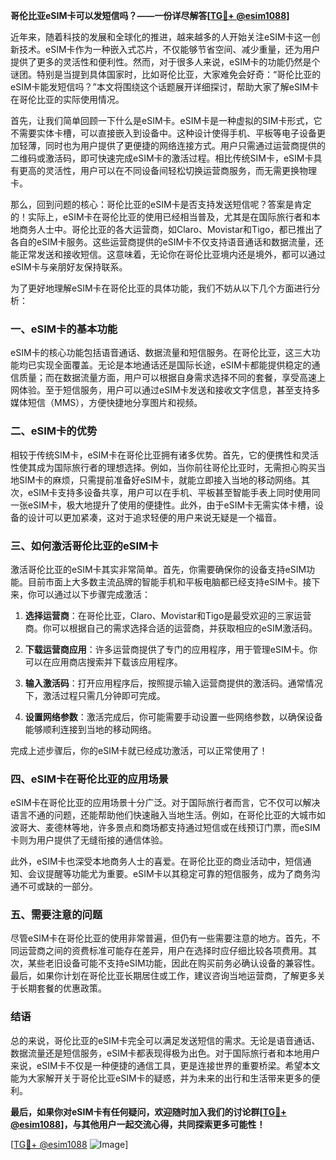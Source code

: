 **哥伦比亚eSIM卡可以发短信吗？——一份详尽解答[[TG💪+ @esim1088](https://t.me/s/esim1088)]**

近年来，随着科技的发展和全球化的推进，越来越多的人开始关注eSIM卡这一创新技术。eSIM卡作为一种嵌入式芯片，不仅能够节省空间、减少重量，还为用户提供了更多的灵活性和便利性。然而，对于很多人来说，eSIM卡的功能仍然是个谜团。特别是当提到具体国家时，比如哥伦比亚，大家难免会好奇：“哥伦比亚的eSIM卡能发短信吗？”本文将围绕这个话题展开详细探讨，帮助大家了解eSIM卡在哥伦比亚的实际使用情况。

首先，让我们简单回顾一下什么是eSIM卡。eSIM卡是一种虚拟的SIM卡形式，它不需要实体卡槽，可以直接嵌入到设备中。这种设计使得手机、平板等电子设备更加轻薄，同时也为用户提供了更便捷的网络连接方式。用户只需通过运营商提供的二维码或激活码，即可快速完成eSIM卡的激活过程。相比传统SIM卡，eSIM卡具有更高的灵活性，用户可以在不同设备间轻松切换运营商服务，而无需更换物理卡。

那么，回到问题的核心：哥伦比亚的eSIM卡是否支持发送短信呢？答案是肯定的！实际上，eSIM卡在哥伦比亚的使用已经相当普及，尤其是在国际旅行者和本地商务人士中。哥伦比亚的各大运营商，如Claro、Movistar和Tigo，都已推出了各自的eSIM卡服务。这些运营商提供的eSIM卡不仅支持语音通话和数据流量，还能正常发送和接收短信。这意味着，无论你在哥伦比亚境内还是境外，都可以通过eSIM卡与亲朋好友保持联系。

为了更好地理解eSIM卡在哥伦比亚的具体功能，我们不妨从以下几个方面进行分析：

### **一、eSIM卡的基本功能**
eSIM卡的核心功能包括语音通话、数据流量和短信服务。在哥伦比亚，这三大功能均已实现全面覆盖。无论是本地通话还是国际长途，eSIM卡都能提供稳定的通信质量；而在数据流量方面，用户可以根据自身需求选择不同的套餐，享受高速上网体验。至于短信服务，用户可以通过eSIM卡发送和接收文字信息，甚至支持多媒体短信（MMS），方便快捷地分享图片和视频。

### **二、eSIM卡的优势**
相较于传统SIM卡，eSIM卡在哥伦比亚拥有诸多优势。首先，它的便携性和灵活性使其成为国际旅行者的理想选择。例如，当你前往哥伦比亚时，无需担心购买当地SIM卡的麻烦，只需提前准备好eSIM卡，就能立即接入当地的移动网络。其次，eSIM卡支持多设备共享，用户可以在手机、平板甚至智能手表上同时使用同一张eSIM卡，极大地提升了使用的便捷性。此外，由于eSIM卡无需实体卡槽，设备的设计可以更加紧凑，这对于追求轻便的用户来说无疑是一个福音。

### **三、如何激活哥伦比亚的eSIM卡**
激活哥伦比亚的eSIM卡其实非常简单。首先，你需要确保你的设备支持eSIM功能。目前市面上大多数主流品牌的智能手机和平板电脑都已经支持eSIM卡。接下来，你可以通过以下步骤完成激活：

1. **选择运营商**：在哥伦比亚，Claro、Movistar和Tigo是最受欢迎的三家运营商。你可以根据自己的需求选择合适的运营商，并获取相应的eSIM激活码。
   
2. **下载运营商应用**：许多运营商提供了专门的应用程序，用于管理eSIM卡。你可以在应用商店搜索并下载该应用程序。

3. **输入激活码**：打开应用程序后，按照提示输入运营商提供的激活码。通常情况下，激活过程只需几分钟即可完成。

4. **设置网络参数**：激活完成后，你可能需要手动设置一些网络参数，以确保设备能够顺利连接到当地的移动网络。

完成上述步骤后，你的eSIM卡就已经成功激活，可以正常使用了！

### **四、eSIM卡在哥伦比亚的应用场景**
eSIM卡在哥伦比亚的应用场景十分广泛。对于国际旅行者而言，它不仅可以解决语言不通的问题，还能帮助他们快速融入当地生活。例如，在哥伦比亚的大城市如波哥大、麦德林等地，许多景点和商场都支持通过短信或在线预订门票，而eSIM卡则为用户提供了无缝衔接的通信体验。

此外，eSIM卡也深受本地商务人士的喜爱。在哥伦比亚的商业活动中，短信通知、会议提醒等功能尤为重要。eSIM卡以其稳定可靠的短信服务，成为了商务沟通不可或缺的一部分。

### **五、需要注意的问题**
尽管eSIM卡在哥伦比亚的使用非常普遍，但仍有一些需要注意的地方。首先，不同运营商之间的资费标准可能存在差异，用户在选择时应仔细比较各项费用。其次，某些老旧设备可能不支持eSIM功能，因此在购买前务必确认设备的兼容性。最后，如果你计划在哥伦比亚长期居住或工作，建议咨询当地运营商，了解更多关于长期套餐的优惠政策。

### **结语**
总的来说，哥伦比亚的eSIM卡完全可以满足发送短信的需求。无论是语音通话、数据流量还是短信服务，eSIM卡都表现得极为出色。对于国际旅行者和本地用户来说，eSIM卡不仅是一种便捷的通信工具，更是连接世界的重要桥梁。希望本文能为大家解开关于哥伦比亚eSIM卡的疑惑，并为未来的出行和生活带来更多的便利。

**最后，如果你对eSIM卡有任何疑问，欢迎随时加入我们的讨论群[[TG💪+ @esim1088](https://t.me/s/esim1088)]，与其他用户一起交流心得，共同探索更多可能性！**

[[TG💪+ @esim1088](https://t.me/s/esim1088) ![Image](https://i.postimg.cc/4NQfJmqS/Snipaste-2025-05-13-00-14-12.png)]